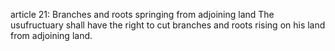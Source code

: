 article 21: Branches and roots springing from adjoining land
The usufructuary shall have the right to cut branches and roots rising on his land from adjoining land.
<ul>
</ul>